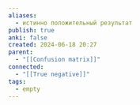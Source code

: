 ```yaml
---
aliases:
  - истинно положительный результат
publish: true
anki: false
created: 2024-06-18 20:27
parent:
  - "[[Confusion matrix]]"
connected:
  - "[[True negative]]"
tags:
  - empty
---
```

